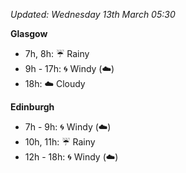 *Updated: Wednesday 13th March 05:30*

**Glasgow**

* 7h, 8h: :umbrella: Rainy
* 9h - 17h: :cyclone: Windy (:cloud:)
* 18h: :cloud: Cloudy

**Edinburgh**

* 7h - 9h: :cyclone: Windy (:cloud:)
* 10h, 11h: :umbrella: Rainy
* 12h - 18h: :cyclone: Windy (:cloud:)
